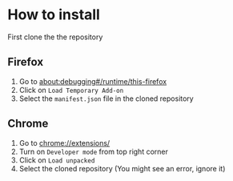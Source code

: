 # How to install

First clone the the repository

## Firefox
1. Go to [about:debugging#/runtime/this-firefox](about:debugging#/runtime/this-firefox)
2. Click on `Load Temporary Add-on`
3. Select the `manifest.json` file in the cloned repository

## Chrome
1. Go to [chrome://extensions/](chrome://extensions/)
2. Turn on `Developer mode` from top right corner
3. Click on `Load unpacked`
4. Select the cloned repository (You might see an error, ignore it)